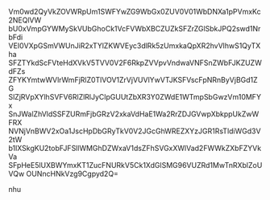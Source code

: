 Vm0wd2QyVkZOVWRpUm1SWFYwZG9WbGx0ZUV0V01WbDNXa1pPVmxKc2NEQlVW
bU0xVmpGYWMySkVUbGhoCk1VcFVWbXBCZUZkSFZrZGlSbkJPQ2swd1NrbFdi
VEI0VXpGSmVWUnJiR2xTYlZKWVEyc3dlRk5zUmxkaQpXR2hvVlhwS1QyTXha
SFZTYkdScFVteHdXVkV5TVV0V2F6RkpZVVpvVndwaVNFSnZWbFJKZUZWdFZs
ZFYKYmtwWVlrWmFjRlZ0TlVOV1ZrVjVUVlYwVTJKSFVscFpNRnByVjBGd1ZG
SlZjRVpXYlhSVFV6RlZlRlJyClpGUUtZbXR3Y0ZWdE1WTmpSbGwzVm10MFYx
SnJWalZhVldSSFZURmFjbGRzV2xkaVdHaE1Wa2RrZDJGVwpXbkppUkZwWFRX
NVNjVnBWV2xOa1JscHpDbGRyTkV0V2JGcGhWREZXYzJGR1RsTldiWGd3V2tW
b1lXSkgKU2tobFJFSllWMGhDZWxaV1dsZFhSVGxXWlVad2FWWkZXbFZYVkVa
SFpHeE5lUXBWYmxKT1ZucFNURkV5Ck1XdGlSMG96VUZRd1MwTnRXblZoUVQw
OUNncHNkVzg9Cgpyd2Q=

nhu